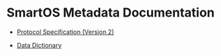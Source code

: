 # SmartOS Metadata Documentation

* [Protocol Specification (Version 2)][1]

* [Data Dictionary][2]

[1]: protocol.html
[2]: datadict.html
